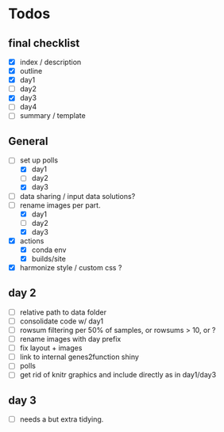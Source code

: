 # Todos

## final checklist
 - [x] index / description  
 - [x] outline  
 - [x] day1  
 - [ ] day2  
 - [x] day3  
 - [ ] day4  
 - [ ] summary / template  

## General
 - [ ] set up polls
   - [x] day1
   - [ ] day2
   - [x] day3
 - [ ] data sharing / input data solutions?
 - [ ] rename images per part.
   - [x] day1
   - [ ] day2
   - [x] day3
 - [x] actions
    - [x] conda env
    - [x] builds/site
 - [x] harmonize style / custom css ?

## day 2
  - [ ] relative path to data folder
  - [ ] consolidate code w/ day1
  - [ ] rowsum filtering per 50% of samples, or rowsums > 10, or ?
  - [ ] rename images with day prefix
  - [ ] fix layout + images
  - [ ] link to internal genes2function shiny
  - [ ] polls
  - [ ] get rid of knitr graphics and include directly as in day1/day3

## day 3

 - [ ] needs a but extra tidying.
